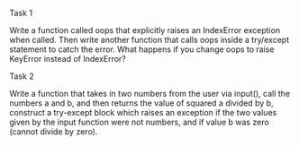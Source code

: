 Task 1

Write a function called oops that explicitly raises an IndexError exception when called. Then write another function that calls oops inside a try/except state­ment to catch the error. What happens if you change oops to raise KeyError instead of IndexError?

 

Task 2

Write a function that takes in two numbers from the user via input(), call the numbers a and b, and then returns the value of squared a divided by b, construct a try-except block which raises an exception if the two values given by the input function were not numbers, and if value b was zero (cannot divide by zero).    